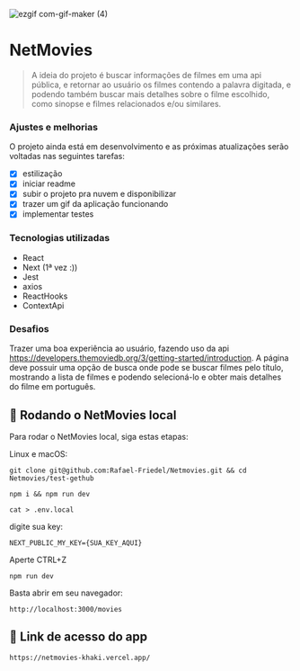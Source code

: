 ![ezgif com-gif-maker (4)](https://user-images.githubusercontent.com/94491944/203108081-827a3385-4ea0-4834-98eb-573cc2a4164d.gif)


# NetMovies

> A ideia do projeto é buscar informações de filmes em uma api pública, e retornar ao usuário os filmes contendo a palavra digitada, e podendo também buscar mais detalhes sobre o filme escolhido, como sinopse e filmes relacionados e/ou similares.

### Ajustes e melhorias

O projeto ainda está em desenvolvimento e as próximas atualizações serão voltadas nas seguintes tarefas:

- [x] estilização
- [x] iniciar readme
- [x] subir o projeto pra nuvem e disponibilizar
- [x] trazer um gif da aplicação funcionando
- [x] implementar testes

### Tecnologias utilizadas

- React
- Next (1ª vez :))
- Jest
- axios
- ReactHooks
- ContextApi


### Desafios

Trazer uma boa experiência ao usuário, fazendo uso da api https://developers.themoviedb.org/3/getting-started/introduction. A página deve possuir uma opção de busca onde pode se buscar filmes pelo título, mostrando a lista de filmes e podendo selecioná-lo e obter mais detalhes do filme em português.


## 🚀 Rodando o  NetMovies local

Para rodar o NetMovies local, siga estas etapas:

Linux e macOS:
```
git clone git@github.com:Rafael-Friedel/Netmovies.git && cd Netmovies/test-gethub
```

```
npm i && npm run dev
```

```
cat > .env.local 
```

digite sua key:
```
NEXT_PUBLIC_MY_KEY={SUA_KEY_AQUI}
```

Aperte CTRL+Z 

```
npm run dev
```

Basta abrir em seu navegador:

```
http://localhost:3000/movies
```

## 🚀 Link de acesso do app

```
https://netmovies-khaki.vercel.app/
```


